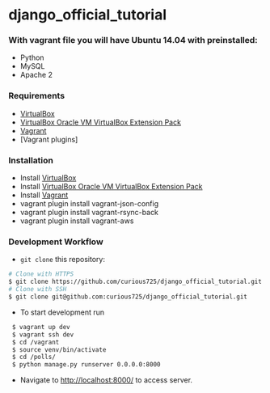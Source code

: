 # django_official_tutorial

### With vagrant file you will have Ubuntu 14.04 with preinstalled:
 * Python
 * MySQL
 * Apache 2

### Requirements

 * [VirtualBox](https://www.virtualbox.org/wiki/Downloads)
 * [VirtualBox Oracle VM VirtualBox Extension Pack](https://www.virtualbox.org/wiki/Downloads)
 * [Vagrant](https://www.vagrantup.com/downloads.html)
 * [Vagrant plugins]

### Installation
 
 * Install [VirtualBox](https://www.virtualbox.org/wiki/Downloads)
 * Install [VirtualBox Oracle VM VirtualBox Extension Pack](https://www.virtualbox.org/wiki/Downloads)
 * Install [Vagrant](https://www.vagrantup.com/downloads.html)
 * vagrant plugin install vagrant-json-config
 * vagrant plugin install vagrant-rsync-back
 * vagrant plugin install vagrant-aws


### Development Workflow
* `git clone` this repository:
```bash
# Clone with HTTPS
$ git clone https://github.com/curious725/django_official_tutorial.git
# Clone with SSH
$ git clone git@github.com:curious725/django_official_tutorial.git
```  

* To start development run
```bash
 $ vagrant up dev
 $ vagrant ssh dev
 $ cd /vagrant
 $ source venv/bin/activate
 $ cd /polls/
 $ python manage.py runserver 0.0.0.0:8000
 ```
 * Navigate to [http://localhost:8000/](http://localhost:8888/) to access server.
 
